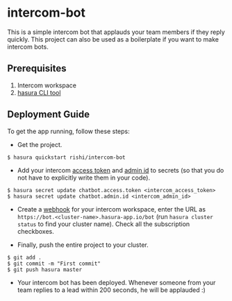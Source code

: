 # intercom-bot

This is a simple intercom bot that applauds your team members if they reply quickly. This project can also be used as a boilerplate if you want to make intercom bots.

## Prerequisites

1. Intercom workspace
2. [hasura CLI tool](https://docs.hasura.io/0.15/manual/install-hasura-cli.html)

## Deployment Guide

To get the app running, follow these steps:

- Get the project.

```
$ hasura quickstart rishi/intercom-bot
```

- Add your intercom [access token](https://developers.intercom.com/v2.0/reference#personal-access-tokens-1) and [admin id](https://developers.intercom.com/v2.0/reference#viewing-the-current-admin) to secrets (so that you do not have to explicitly write them in your code).

```
$ hasura secret update chatbot.access.token <intercom_access_token>
$ hasura secret update chatbot.admin.id <intercom_admin_id>
```

- Create a [webhook](https://developers.intercom.com/v2.0/reference#webhooks-and-notifications) for your intercom workspace, enter the URL as `https://bot.<cluster-name>.hasura-app.io/bot` (run `hasura cluster status` to find your cluster name). Check all the subscription checkboxes.

- Finally, push the entire project to your cluster.

```
$ git add .
$ git commit -m "First commit"
$ git push hasura master
```

- Your intercom bot has been deployed. Whenever someone from your team replies to a lead within 200 seconds, he will be applauded :) 
